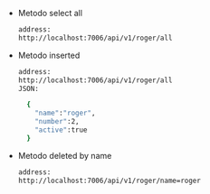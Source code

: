 * Metodo select all 
  ```sh
  address:
  http://localhost:7006/api/v1/roger/all
  ```

* Metodo inserted 
  ```sh
  address:
  http://localhost:7006/api/v1/roger/all
  JSON:
  
    {
      "name":"roger",
      "number":2,
      "active":true
    }
  ```


* Metodo deleted by name 
  ```sh
  address:
  http://localhost:7006/api/v1/roger/name=roger 
  ```